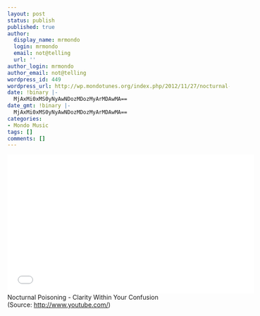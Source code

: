 ```yaml
---
layout: post
status: publish
published: true
author:
  display_name: mrmondo
  login: mrmondo
  email: not@telling
  url: ''
author_login: mrmondo
author_email: not@telling
wordpress_id: 449
wordpress_url: http://wp.mondotunes.org/index.php/2012/11/27/nocturnal-poisoning-clarity-within-your/
date: !binary |-
  MjAxMi0xMS0yNyAwNDozMDozMyArMDAwMA==
date_gmt: !binary |-
  MjAxMi0xMS0yNyAwNDozMDozMyArMDAwMA==
categories:
- Mondo Music
tags: []
comments: []
---
```

<iframe width="560" height="315" src="//www.youtube.com/embed/v_JJDNSO8_A" frameborder="0"> </iframe>
Nocturnal Poisoning - Clarity Within Your Confusion
<div class="attribution">(<span>Source:</span> <a href="http://www.youtube.com/">http://www.youtube.com/</a>)</div>
